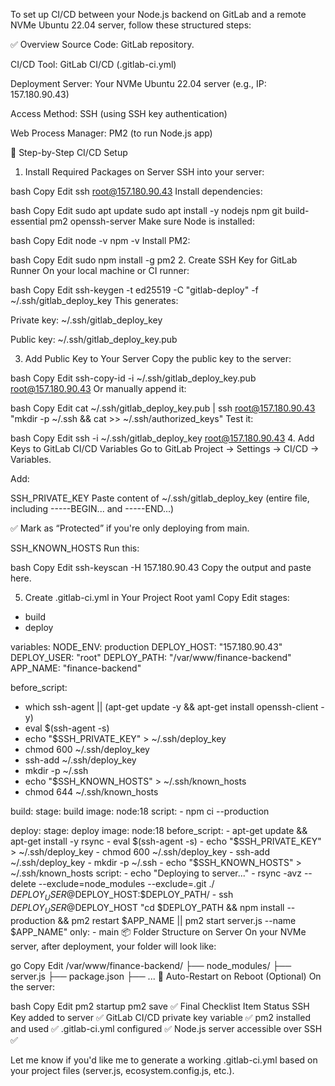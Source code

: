 To set up CI/CD between your Node.js backend on GitLab and a remote NVMe Ubuntu 22.04 server, follow these structured steps:

✅ Overview
Source Code: GitLab repository.

CI/CD Tool: GitLab CI/CD (.gitlab-ci.yml)

Deployment Server: Your NVMe Ubuntu 22.04 server (e.g., IP: 157.180.90.43)

Access Method: SSH (using SSH key authentication)

Web Process Manager: PM2 (to run Node.js app)

🔧 Step-by-Step CI/CD Setup

1. Install Required Packages on Server
   SSH into your server:

bash
Copy
Edit
ssh root@157.180.90.43
Install dependencies:

bash
Copy
Edit
sudo apt update
sudo apt install -y nodejs npm git build-essential pm2 openssh-server
Make sure Node is installed:

bash
Copy
Edit
node -v
npm -v
Install PM2:

bash
Copy
Edit
sudo npm install -g pm2 2. Create SSH Key for GitLab Runner
On your local machine or CI runner:

bash
Copy
Edit
ssh-keygen -t ed25519 -C "gitlab-deploy" -f ~/.ssh/gitlab_deploy_key
This generates:

Private key: ~/.ssh/gitlab_deploy_key

Public key: ~/.ssh/gitlab_deploy_key.pub

3. Add Public Key to Your Server
   Copy the public key to the server:

bash
Copy
Edit
ssh-copy-id -i ~/.ssh/gitlab_deploy_key.pub root@157.180.90.43
Or manually append it:

bash
Copy
Edit
cat ~/.ssh/gitlab_deploy_key.pub | ssh root@157.180.90.43 "mkdir -p ~/.ssh && cat >> ~/.ssh/authorized_keys"
Test it:

bash
Copy
Edit
ssh -i ~/.ssh/gitlab_deploy_key root@157.180.90.43 4. Add Keys to GitLab CI/CD Variables
Go to GitLab Project → Settings → CI/CD → Variables.

Add:

SSH_PRIVATE_KEY
Paste content of ~/.ssh/gitlab_deploy_key (entire file, including -----BEGIN... and -----END...)

✅ Mark as “Protected” if you're only deploying from main.

SSH_KNOWN_HOSTS
Run this:

bash
Copy
Edit
ssh-keyscan -H 157.180.90.43
Copy the output and paste here.

5. Create .gitlab-ci.yml in Your Project Root
   yaml
   Copy
   Edit
   stages:

- build
- deploy

variables:
NODE_ENV: production
DEPLOY_HOST: "157.180.90.43"
DEPLOY_USER: "root"
DEPLOY_PATH: "/var/www/finance-backend"
APP_NAME: "finance-backend"

before_script:

- which ssh-agent || (apt-get update -y && apt-get install openssh-client -y)
- eval $(ssh-agent -s)
- echo "$SSH_PRIVATE_KEY" > ~/.ssh/deploy_key
- chmod 600 ~/.ssh/deploy_key
- ssh-add ~/.ssh/deploy_key
- mkdir -p ~/.ssh
- echo "$SSH_KNOWN_HOSTS" > ~/.ssh/known_hosts
- chmod 644 ~/.ssh/known_hosts

build:
stage: build
image: node:18
script: - npm ci --production

deploy:
stage: deploy
image: node:18
before_script: - apt-get update && apt-get install -y rsync - eval $(ssh-agent -s)
    - echo "$SSH_PRIVATE_KEY" > ~/.ssh/deploy_key - chmod 600 ~/.ssh/deploy_key - ssh-add ~/.ssh/deploy_key - mkdir -p ~/.ssh - echo "$SSH_KNOWN_HOSTS" > ~/.ssh/known_hosts
  script:
    - echo "Deploying to server..."
    - rsync -avz --delete --exclude=node_modules --exclude=.git ./ $DEPLOY_USER@$DEPLOY_HOST:$DEPLOY_PATH/
    - ssh $DEPLOY_USER@$DEPLOY_HOST "cd $DEPLOY_PATH && npm install --production && pm2 restart $APP_NAME || pm2 start server.js --name $APP_NAME"
only: - main
📦 Folder Structure on Server
On your NVMe server, after deployment, your folder will look like:

go
Copy
Edit
/var/www/finance-backend/
├── node_modules/
├── server.js
├── package.json
├── ...
🔁 Auto-Restart on Reboot (Optional)
On the server:

bash
Copy
Edit
pm2 startup
pm2 save
✅ Final Checklist
Item Status
SSH Key added to server ✅
GitLab CI/CD private key variable ✅
pm2 installed and used ✅
.gitlab-ci.yml configured ✅
Node.js server accessible over SSH ✅

Let me know if you'd like me to generate a working .gitlab-ci.yml based on your project files (server.js, ecosystem.config.js, etc.).
